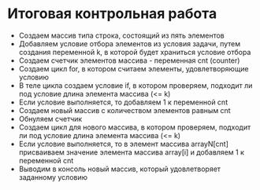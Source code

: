 # Итоговая контрольная работа

* Создаем массив типа строка, состоящий из пять элементов
* Добавляем условие отбора элементов из условия задачи, путем создания переменной k, в которой будет храниться условие отбора
* Создаем счетчик элементов массива - переменная cnt (counter)
* Создаем цикл for, в котором считаем элементы, удовлетворяющие условию
* В теле цикла создаем условие if, в котором проверяем, подходит ли под условие длина элемента массива (<= k)
* Если условие выполняется, то добавляем 1 к переменной cnt
* Создаем новый массив с количеством элементов равным cnt
* Обнуляем счетчик
* Создаем цикл для нового массива, в котором проверяем, подходит ли под условие длина элемента массива (<= k)
* Если условие выполняется, то в элемент массива arrayN[cnt] присваиваем значение элемента массива array[i] и добавляем 1 к переменной cnt
* Выводим в консоль новый массив, который удовлетворяет заданному условию
